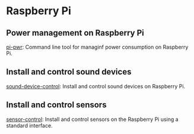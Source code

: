 # Raspberry Pi

## Power management on Raspberry Pi

[pi-pwr](https://github.com/Wildlife-Systems/pi-pwr): Command line tool for managinf power consumption on Raspberry Pi.

## Install and control sound devices

[sound-device-control](https://github.com/Wildlife-Systems/sound-device-control): Install and control sound devices on Raspberry Pi.

## Install and control sensors

[sensor-control](https://github.com/Wildlife-Systems/sensor-control): Install and control sensors on the Raspberry Pi using a standard interface.

